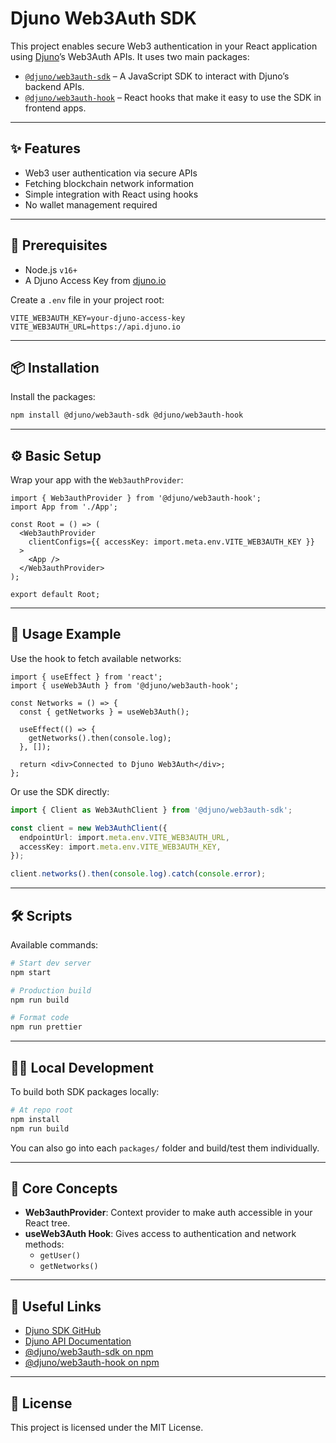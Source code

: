 # Djuno Web3Auth SDK

This project enables secure Web3 authentication in your React application using [Djuno](https://djuno.io)’s Web3Auth APIs. It uses two main packages:

- [`@djuno/web3auth-sdk`](https://www.npmjs.com/package/@djuno/web3auth-sdk) – A JavaScript SDK to interact with Djuno’s backend APIs.
- [`@djuno/web3auth-hook`](https://www.npmjs.com/package/@djuno/web3auth-hook) – React hooks that make it easy to use the SDK in frontend apps.

---

## ✨ Features

- Web3 user authentication via secure APIs
- Fetching blockchain network information
- Simple integration with React using hooks
- No wallet management required

---

## 🧰 Prerequisites

- Node.js `v16+`
- A Djuno Access Key from [djuno.io](https://djuno.io)

Create a `.env` file in your project root:

```env
VITE_WEB3AUTH_KEY=your-djuno-access-key
VITE_WEB3AUTH_URL=https://api.djuno.io
```

---

## 📦 Installation

Install the packages:

```bash
npm install @djuno/web3auth-sdk @djuno/web3auth-hook
```

---

## ⚙️ Basic Setup

Wrap your app with the `Web3authProvider`:

```tsx
import { Web3authProvider } from '@djuno/web3auth-hook';
import App from './App';

const Root = () => (
  <Web3authProvider
    clientConfigs={{ accessKey: import.meta.env.VITE_WEB3AUTH_KEY }}
  >
    <App />
  </Web3authProvider>
);

export default Root;
```

---

## 🧪 Usage Example

Use the hook to fetch available networks:

```tsx
import { useEffect } from 'react';
import { useWeb3Auth } from '@djuno/web3auth-hook';

const Networks = () => {
  const { getNetworks } = useWeb3Auth();

  useEffect(() => {
    getNetworks().then(console.log);
  }, []);

  return <div>Connected to Djuno Web3Auth</div>;
};
```

Or use the SDK directly:

```ts
import { Client as Web3AuthClient } from '@djuno/web3auth-sdk';

const client = new Web3AuthClient({
  endpointUrl: import.meta.env.VITE_WEB3AUTH_URL,
  accessKey: import.meta.env.VITE_WEB3AUTH_KEY,
});

client.networks().then(console.log).catch(console.error);
```

---

## 🛠️ Scripts

Available commands:

```bash
# Start dev server
npm start

# Production build
npm run build

# Format code
npm run prettier
```

---

## 🧑‍💻 Local Development

To build both SDK packages locally:

```bash
# At repo root
npm install
npm run build
```

You can also go into each `packages/` folder and build/test them individually.

---

## 🧠 Core Concepts

- **Web3authProvider**: Context provider to make auth accessible in your React tree.
- **useWeb3Auth Hook**: Gives access to authentication and network methods:
  - `getUser()`
  - `getNetworks()`

---

## 🔗 Useful Links

- [Djuno SDK GitHub](https://github.com/Djuno-Ltd/djuno-sdk/tree/new-sdk)
- [Djuno API Documentation](https://docs.djuno.io/en/articles/10108332-web3-0-auth-service)
- [@djuno/web3auth-sdk on npm](https://www.npmjs.com/package/@djuno/web3auth-sdk)
- [@djuno/web3auth-hook on npm](https://www.npmjs.com/package/@djuno/web3auth-hook)

---

## 📄 License

This project is licensed under the MIT License.
